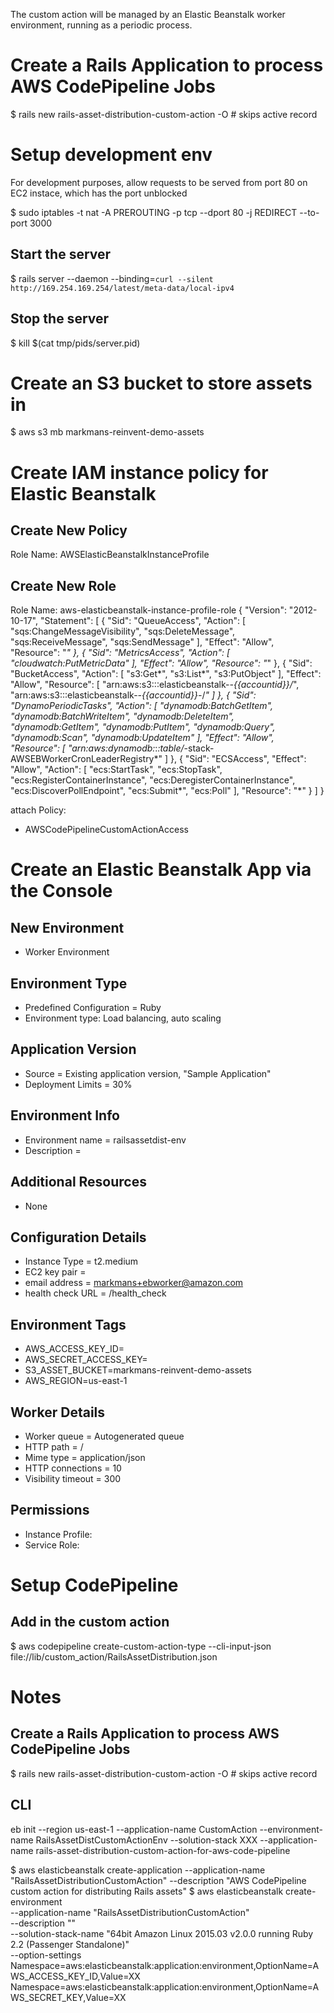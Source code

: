 The custom action will be managed by an Elastic Beanstalk worker environment, running as a periodic process.

# Create a Rails Application to process AWS CodePipeline Jobs
$ rails new rails-asset-distribution-custom-action -O # skips active record

# Setup development env
For development purposes, allow requests to be served from port 80 on EC2 instace, which has the port unblocked

$ sudo iptables -t nat -A PREROUTING -p tcp --dport 80 -j REDIRECT --to-port 3000

## Start the server
$ rails server --daemon --binding=`curl --silent http://169.254.169.254/latest/meta-data/local-ipv4`

## Stop the server
$ kill $(cat tmp/pids/server.pid)


# Create an S3 bucket to store assets in
$ aws s3 mb markmans-reinvent-demo-assets


# Create IAM instance policy for Elastic Beanstalk
## Create New Policy
Role Name: AWSElasticBeanstalkInstanceProfile
## Create New Role
Role Name: aws-elasticbeanstalk-instance-profile-role
{
    "Version": "2012-10-17",
    "Statement": [
        {
            "Sid": "QueueAccess",
            "Action": [
                "sqs:ChangeMessageVisibility",
                "sqs:DeleteMessage",
                "sqs:ReceiveMessage",
                "sqs:SendMessage"
            ],
            "Effect": "Allow",
            "Resource": "*"
        },
        {
            "Sid": "MetricsAccess",
            "Action": [
                "cloudwatch:PutMetricData"
            ],
            "Effect": "Allow",
            "Resource": "*"
        },
        {
            "Sid": "BucketAccess",
            "Action": [
                "s3:Get*",
                "s3:List*",
                "s3:PutObject"
            ],
            "Effect": "Allow",
            "Resource": [
                "arn:aws:s3:::elasticbeanstalk-*-{{accountid}}/*",
                "arn:aws:s3:::elasticbeanstalk-*-{{accountid}}-*/*"
            ]
        },
        {
            "Sid": "DynamoPeriodicTasks",
            "Action": [
                "dynamodb:BatchGetItem",
                "dynamodb:BatchWriteItem",
                "dynamodb:DeleteItem",
                "dynamodb:GetItem",
                "dynamodb:PutItem",
                "dynamodb:Query",
                "dynamodb:Scan",
                "dynamodb:UpdateItem"
            ],
            "Effect": "Allow",
            "Resource": [
                "arn:aws:dynamodb:*:*:table/*-stack-AWSEBWorkerCronLeaderRegistry*"
            ]
        },
        {
            "Sid": "ECSAccess",
            "Effect": "Allow",
            "Action": [
                "ecs:StartTask",
                "ecs:StopTask",
                "ecs:RegisterContainerInstance",
                "ecs:DeregisterContainerInstance",
                "ecs:DiscoverPollEndpoint",
                "ecs:Submit*",
                "ecs:Poll"
            ],
            "Resource": "*"
        }
    ]
}


attach Policy:
* AWSCodePipelineCustomActionAccess




# Create an Elastic Beanstalk App via the Console
## New Environment
* Worker Environment
## Environment Type
* Predefined Configuration = Ruby
* Environment type: Load balancing, auto scaling
## Application Version
* Source = Existing application version, "Sample Application"
* Deployment Limits = 30%
## Environment Info
* Environment name = railsassetdist-env
* Description =
## Additional Resources
* None
## Configuration Details
* Instance Type = t2.medium
* EC2 key pair = <whatever you use to log into your machien>
* email address = markmans+ebworker@amazon.com
* health check URL = /health_check
## Environment Tags
* AWS_ACCESS_KEY_ID=<ACCESS ID>
* AWS_SECRET_ACCESS_KEY=<ACCESS KEY>
* S3_ASSET_BUCKET=markmans-reinvent-demo-assets
* AWS_REGION=us-east-1
## Worker Details
* Worker queue = Autogenerated queue
* HTTP path = /
* Mime type = application/json
* HTTP connections = 10
* Visibility timeout = 300
## Permissions
* Instance Profile: <create IAM role>
* Service Role: <create the default role>


# Setup CodePipeline
## Add in the custom action
$ aws codepipeline create-custom-action-type --cli-input-json file://lib/custom_action/RailsAssetDistribution.json


# Notes

## Create a Rails Application to process AWS CodePipeline Jobs
$ rails new rails-asset-distribution-custom-action -O # skips active record

## CLI
eb init --region us-east-1
--application-name CustomAction 
--environment-name RailsAssetDistCustomActionEnv 
--solution-stack XXX 
--application-name rails-asset-distribution-custom-action-for-aws-code-pipeline

$ aws elasticbeanstalk create-application --application-name "RailsAssetDistributionCustomAction" --description "AWS CodePipeline custom action for distributing Rails assets"
$ aws elasticbeanstalk create-environment \
  --application-name "RailsAssetDistributionCustomAction" \
  --description "" \
  --solution-stack-name "64bit Amazon Linux 2015.03 v2.0.0 running Ruby 2.2 (Passenger Standalone)" \
  --option-settings \
    Namespace=aws:elasticbeanstalk:application:environment,OptionName=AWS_ACCESS_KEY_ID,Value=XX \
	Namespace=aws:elasticbeanstalk:application:environment,OptionName=AWS_SECRET_KEY,Value=XX
